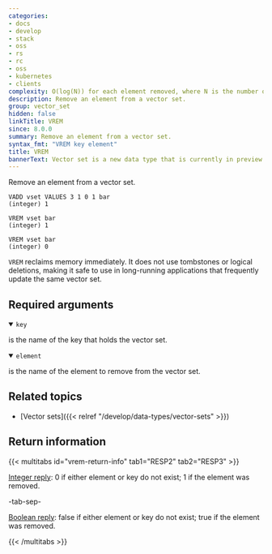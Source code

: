 ```yaml
---
categories:
- docs
- develop
- stack
- oss
- rs
- rc
- oss
- kubernetes
- clients
complexity: O(log(N)) for each element removed, where N is the number of elements in the vector set.
description: Remove an element from a vector set.
group: vector_set
hidden: false
linkTitle: VREM
since: 8.0.0
summary: Remove an element from a vector set.
syntax_fmt: "VREM key element"
title: VREM
bannerText: Vector set is a new data type that is currently in preview and may be subject to change.
---
```


Remove an element from a vector set.

```shell
VADD vset VALUES 3 1 0 1 bar
(integer) 1
```

```shell
VREM vset bar
(integer) 1
```

```shell
VREM vset bar
(integer) 0
```

`VREM` reclaims memory immediately. It does not use tombstones or logical deletions, making it safe to use in long-running applications that frequently update the same vector set.

## Required arguments

<details open>
<summary><code>key</code></summary>

is the name of the key that holds the vector set.
</details>

<details open>
<summary><code>element</code></summary>

is the name of the element to remove from the vector set.
</details>

## Related topics

- [Vector sets]({{< relref "/develop/data-types/vector-sets" >}})

## Return information

{{< multitabs id="vrem-return-info" 
    tab1="RESP2" 
    tab2="RESP3" >}}

[Integer reply](../../develop/reference/protocol-spec#integers): 0 if either element or key do not exist; 1 if the element was removed.

-tab-sep-

[Boolean reply](../../develop/reference/protocol-spec#booleans): false if either element or key do not exist; true if the element was removed.

{{< /multitabs >}}
